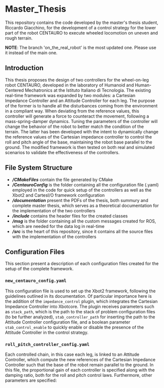 # Master_Thesis

This repository contains the code developed by the master's thesis student, Riccardo Giacchino, for the development of a 
control strategy for the lower part of the robot CENTAURO to execute wheeled locomotion on uneven and rough terrain.

**NOTE**: The branch 'on_the_real_robot' is the most updated one. Please use it instead of the main one.


## Introduction

This thesis proposes the design of two controllers for the wheel-on-leg robot CENTAURO, developed in the laboratory of Humanoid and Human-Centered Mechatronics 
at the Istituto Italiano di Tecnologia. The existing real-time framework was expanded by two modules: a Cartesian Impedance Controller and an Attitude Controller 
for each leg. The purpose of the former is to handle all the disturbances coming from the environment in a compliant way. When deviating from the reference values, 
this controller will generate a force to counteract the movement, following a mass-spring-damper dynamics. Tuning the parameters of the controller will change the 
behavior of the robot to better match the condition of the terrain. The latter has been developed with the intent to dynamically change the reference values of the 
Cartesian impedance controller to control the roll and pitch angle of the base, maintaining the robot base parallel to the ground. The modified framework is then 
tested on both real and simulated scenarios to validate the effectiveness of the controllers.


## File System Structure

- ***/CMakeFiles*** contain the file generated by CMake    
- ***/CentauroConfig*** is the folder containing all the configuration file (.yaml) employed in the code for quick setup of the controllers as well as the Xbot2 and CartesI/O framework configuration    
- ***/documentation*** present the PDFs of the thesis, both summury and complete master thesis, which serves as a theoretical documentation for the implementation of the two controllers
- ***/include*** contains the header files for the created classes
- ***/msg*** is the folder containing all the custom messages created for ROS, which are needed for the data log in real-time
- ***/src*** is the heart of this repository, since it contains all the source files with the implementation of the controllers
   

## Configuration Files

This section present a description of each configuration files created for the setup of the complete framework.

### `new_centauro_config.yaml` 

This configuration file is used to set up the Xbot2 framework, following the guidelines outlined in its documentation.
Of particular importance here is the addition of the `impedance_control` plugin, which integrates the Cartesian Impedance Controller into Xbotcore.
The plugin receives parameters such as `stack_path`, which is the path to the stack of problem configuration files (to be further analyzed),
`stab_controller_path` for inserting the path to the Attitude Controller configuration file, and a boolean parameter `stab_control_enable` to quickly enable or disable
the presence of the Attitude Controller in the control strategy.


### `roll_pitch_controller_config.yaml` 

Each controlled chain, in this case each leg, is linked to an Attitude Controller, which compute the new references of the Cartesian Impedance Controller
such that the base of the robot remain parallel to the ground. In this file, the proportional gain of each controller is specified along with the damping 
ratio, both for the roll and pitch control laws. 
Furthermore, other parameters are specified: 


 
